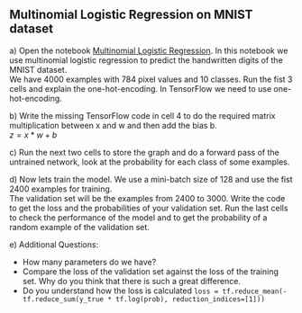 ## Multinomial Logistic Regression on MNIST dataset

a) Open the notebook [Multinomial Logistic Regression](https://github.com/tensorchiefs/dl_course/blob/master/notebooks/05_Multinomial_Logistic_Regression.ipynb).
In this notebook we use multinomial logistic regression to predict the handwritten digits of the MNIST dataset.  
We have 4000 examples with 784 pixel values and 10 classes. Run the fist 3 cells and explain the one-hot-encoding. In TensorFlow we need to use one-hot-encoding. 

b) Write the missing TensorFlow code in cell 4 to do the required matrix multiplication between x and w and then add the bias b.  
$z=x*w+b$

c) Run the next two cells to store the graph and do a forward pass of the untrained network, look at the probability for each class of some examples.

d) Now lets train the model. We use a mini-batch size of 128 and use the fist 2400 examples for training.  
The validation set will be the examples from 2400 to 3000. Write the code to get the loss and the probabilities of your validation set.
Run the last cells to check the performance of the model and to get the probability of a random example of the validation set.

e) Additional Questions: 
  * How many parameters do we have? 
  * Compare the loss of the validation set against the loss of the training set. Why do you think that there is such a great difference.
  * Do you understand how the loss is calculated `loss = tf.reduce_mean(-tf.reduce_sum(y_true * tf.log(prob), reduction_indices=[1]))`
